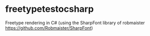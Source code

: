 freetypetestocsharp
===================

Freetype rendering in C# (using the SharpFont library of robmaister https://github.com/Robmaister/SharpFont)
